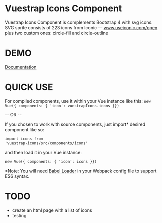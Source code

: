 Vuestrap Icons Component
=========

Vuestrap Icons Component is complements Bootstrap 4 with svg icons.
SVG sprite consists of 223 icons from Iconic — www.useiconic.com/open plus two custom ones: circle-fill and circle-outline

DEMO
=========

[Documentation](http://http://kzima.github.io/vuestrap-icons/#/icons)

QUICK USE
=========

For compiled components, use it within your Vue instance like this:
<code>new Vue({ components: { 'icon': vuestrapIcons.icons }})</code>

-- OR --

If you chosen to work with source components, just import* desired component like so:

<code>import icons from 'vuestrap-icons/src/components/icons'</code>

and then load it in your Vue instance:

<code>new Vue({ components: { 'icon': icons }})</code>

*Note: You will need <a href="https://github.com/babel/babel-loader">Babel Loader</a> in your Webpack config file to support ES6 syntax.

TODO
=========
- create an html page with a list of icons
- testing
